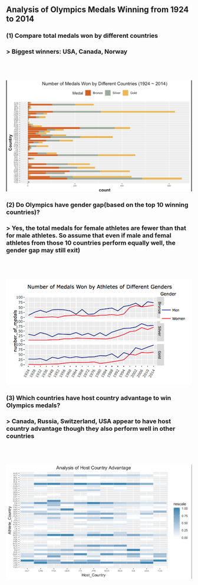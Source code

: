 ## Analysis of Olympics Medals Winning from 1924 to 2014

### (1) Compare total medals won by different countries    
### > Biggest winners: USA, Canada, Norway
<br><br><br>
![total](https://github.com/eddiecylin/data-visualization/blob/master/olympics/total_medals.png)

### (2) Do Olympics have gender gap(based on the top 10 winning countries)? 
### > Yes, the total medals for female athletes are fewer than that for male athletes. So assume that even if male and femal athletes   from those 10 countries perform equally well, the gender gap may still exit)
<br><br><br>
![genders](https://github.com/eddiecylin/data-visualization/blob/master/olympics/genders.png)

### (3) Which countries have host country advantage to win Olympics medals?    
### > Canada, Russia, Switzerland, USA appear to have host country advantage though they also perform well in other countries
<br><br><br>
![host](https://github.com/eddiecylin/data-visualization/blob/master/olympics/host_advantage.png)
